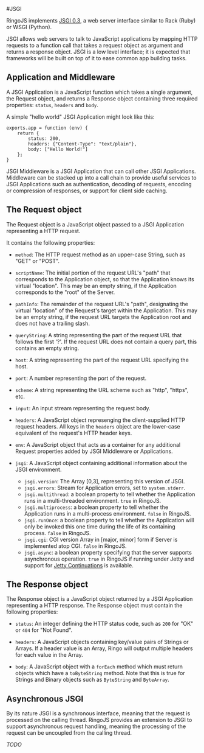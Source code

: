 #JSGI

RingoJS implements [JSGI 0.3](http://wiki.commonjs.org/wiki/JSGI/Level0/A/Draft2),
a web server interface similar to Rack (Ruby) or WSGI (Python).

JSGI allows web servers to talk to JavaScript applications by mapping HTTP
requests to a function call that takes a request object as argument and returns
a response object. JSGI is a low level interface; it is expected that frameworks will be built on
top of it to ease common app building tasks.

## Application and Middleware

A JSGI Application is a JavaScript function which takes a single argument, the
Request object, and returns a Response object containing three required
properties: `status`, `headers` and `body`.

A simple "hello world" JSGI Application might look like this:

    exports.app = function (env) {
        return {
            status: 200,
            headers: {"Content-Type": "text/plain"},
            body: ["Hello World!"]
        };
    }

JSGI Middleware is a JSGI Application that can call other JSGI Applications.
Middleware can be stacked up into a call chain to provide useful services to
JSGI Applications such as authentication, decoding of requests, encoding or
compression of responses, or support for client side caching.

## The Request object

The Request object is a JavaScript object passed to a JSGI Application
representing a HTTP request.

It contains the following properties:

* `method`: The HTTP request method as an upper-case String, such as "GET" or "POST".

* `scriptName`: The initial portion of the request URL's "path" that
  corresponds to the Application object, so that the Application knows its
  virtual "location". This may be an empty string, if the Application
  corresponds to the "root" of the Server.

* `pathInfo`: The remainder of the request URL's "path", designating the virtual
  "location" of the Request's target within the Application. This may be an
  empty string, if the request URL targets the Application root and does not
  have a trailing slash.

* `queryString`: A string representing the part of the request URL that
follows the first '?'. If the request URL does not contain a query part, this
contains an empty string.

* `host`: A string representing the part of the request URL specifying the host.

* `port`: A number representing the port of the request.

* `scheme`: A string representing the URL scheme such as "http", "https", etc.

* `input`: An input stream representing the request body.

* `headers`: A JavaScript object represenging the client-supplied HTTP request
headers. All keys in the `headers` object are the lower-case equivalent of the
request's HTTP header keys.

* `env`: A JavaScript object that acts as a container for any additional
  Request properties added by JSGI Middleware or Applications.

* `jsgi`: A JavaScript object containing additional information about the JSGI
  environment.

    * `jsgi.version`: The Array [0,3], representing this version of JSGI.
    * `jsgi.errors`: Stream for Application errors, set to `system.stderr`.
    * `jsgi.multithread`: a boolean property to tell whether the Application
      runs in a multi-threaded environment. `true` in RingoJS.
    * `jsgi.multiprocess`: a boolean property to tell whether the Application
      runs in a multi-process environment. `false` in RingoJS.
    * `jsgi.runOnce`: a boolean property to tell whether the Application  will
      only be invoked this one time during the life of its containing process.
      `false` in RingoJS.
    * `jsgi.cgi`: CGI version Array in [major, minor] form if Server is
      implemented atop CGI. `false` in RingoJS.
    * `jsgi.async`: a boolean property specifying that the server supports
      asynchronous operation. `true` in RingoJS if running under Jetty and
      support for [Jetty Continuations](http://wiki.eclipse.org/Jetty/Feature/Continuations)
      is available.

## The Response object

The Response object is a JavaScript object returned by a JSGI Application
representing a HTTP response. The Response object must contain the following
properties:

* `status`: An integer defining the HTTP status code, such as `200` for "OK" or
  `404` for "Not Found".

* `headers`: A JavaScript objects containing key/value pairs of Strings or Arrays.
  If a header value is an Array, Ringo will output multiple headers for each
  value in the Array.

* `body`: A JavaScript object with a `forEach` method which must return objects
  which have a `toByteString` method. Note that this is true for Strings and
  Binary objects such as `ByteString` and `ByteArray`.


## Asynchronous JSGI

By its nature JSGI is a synchronous interface, meaning that the request is
processed on the calling thread. RingoJS provides an extension to JSGI to
support asynchronous request handling, meaning the processing of the request
can be uncoupled from the calling thread.

*TODO*
